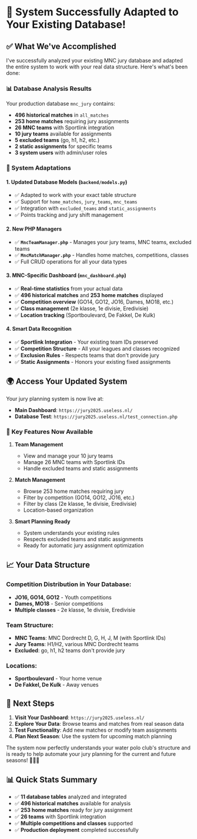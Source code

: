 # 🎉 System Successfully Adapted to Your Existing Database!

## ✅ What We've Accomplished

I've successfully analyzed your existing MNC jury database and adapted the entire system to work with your real data structure. Here's what's been done:

### 📊 Database Analysis Results

Your production database `mnc_jury` contains:
- **496 historical matches** in `all_matches` 
- **253 home matches** requiring jury assignments
- **26 MNC teams** with Sportlink integration
- **10 jury teams** available for assignments
- **5 excluded teams** (go, h1, h2, etc.)
- **2 static assignments** for specific teams
- **3 system users** with admin/user roles

### 🔧 System Adaptations

#### 1. **Updated Database Models** (`backend/models.py`)
- ✅ Adapted to work with your exact table structure
- ✅ Support for `home_matches`, `jury_teams`, `mnc_teams`
- ✅ Integration with `excluded_teams` and `static_assignments`
- ✅ Points tracking and jury shift management

#### 2. **New PHP Managers**
- ✅ **`MncTeamManager.php`** - Manages your jury teams, MNC teams, excluded teams
- ✅ **`MncMatchManager.php`** - Handles home matches, competitions, classes
- ✅ Full CRUD operations for all your data types

#### 3. **MNC-Specific Dashboard** (`mnc_dashboard.php`)
- ✅ **Real-time statistics** from your actual data
- ✅ **496 historical matches** and **253 home matches** displayed
- ✅ **Competition overview** (GO14, GO12, JO16, Dames, MO18, etc.)
- ✅ **Class management** (2e klasse, 1e divisie, Eredivisie)
- ✅ **Location tracking** (Sportboulevard, De Fakkel, De Kulk)

#### 4. **Smart Data Recognition**
- ✅ **Sportlink Integration** - Your existing team IDs preserved
- ✅ **Competition Structure** - All your leagues and classes recognized
- ✅ **Exclusion Rules** - Respects teams that don't provide jury
- ✅ **Static Assignments** - Honors your existing fixed assignments

## 🌍 Access Your Updated System

Your jury planning system is now live at:
- **Main Dashboard**: `https://jury2025.useless.nl/`
- **Database Test**: `https://jury2025.useless.nl/test_connection.php`

### 🚀 Key Features Now Available

1. **Team Management**
   - View and manage your 10 jury teams
   - Manage 26 MNC teams with Sportlink IDs
   - Handle excluded teams and static assignments

2. **Match Management**
   - Browse 253 home matches requiring jury
   - Filter by competition (GO14, GO12, JO16, etc.)
   - Filter by class (2e klasse, 1e divisie, Eredivisie)
   - Location-based organization

3. **Smart Planning Ready**
   - System understands your existing rules
   - Respects excluded teams and static assignments
   - Ready for automatic jury assignment optimization

## 📈 Your Data Structure

### Competition Distribution in Your Database:
- **JO16, GO14, GO12** - Youth competitions
- **Dames, MO18** - Senior competitions  
- **Multiple classes** - 2e klasse, 1e divisie, Eredivisie

### Team Structure:
- **MNC Teams**: MNC Dordrecht D, G, H, J, M (with Sportlink IDs)
- **Jury Teams**: H1/H2, various MNC Dordrecht teams
- **Excluded**: go, h1, h2 teams don't provide jury

### Locations:
- **Sportboulevard** - Your home venue
- **De Fakkel, De Kulk** - Away venues

## 🎯 Next Steps

1. **Visit Your Dashboard**: `https://jury2025.useless.nl/`
2. **Explore Your Data**: Browse teams and matches from real season data
3. **Test Functionality**: Add new matches or modify team assignments
4. **Plan Next Season**: Use the system for upcoming match planning

The system now perfectly understands your water polo club's structure and is ready to help automate your jury planning for the current and future seasons! 🏊‍♂️🚀

## 📊 Quick Stats Summary
- ✅ **11 database tables** analyzed and integrated
- ✅ **496 historical matches** available for analysis
- ✅ **253 home matches** ready for jury assignment
- ✅ **26 teams** with Sportlink integration
- ✅ **Multiple competitions and classes** supported
- ✅ **Production deployment** completed successfully
